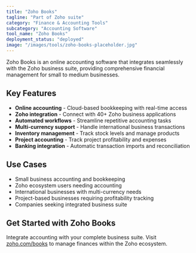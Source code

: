 ```yaml
---
title: "Zoho Books"
tagline: "Part of Zoho suite"
category: "Finance & Accounting Tools"
subcategory: "Accounting Software"
tool_name: "Zoho Books"
deployment_status: "deployed"
image: "/images/tools/zoho-books-placeholder.jpg"
---
```

Zoho Books is an online accounting software that integrates seamlessly with the Zoho business suite, providing comprehensive financial management for small to medium businesses.

## Key Features

- **Online accounting** - Cloud-based bookkeeping with real-time access
- **Zoho integration** - Connect with 40+ Zoho business applications
- **Automated workflows** - Streamline repetitive accounting tasks
- **Multi-currency support** - Handle international business transactions
- **Inventory management** - Track stock levels and manage products
- **Project accounting** - Track project profitability and expenses
- **Banking integration** - Automatic transaction imports and reconciliation

## Use Cases

- Small business accounting and bookkeeping
- Zoho ecosystem users needing accounting
- International businesses with multi-currency needs
- Project-based businesses requiring profitability tracking
- Companies seeking integrated business suite

## Get Started with Zoho Books

Integrate accounting with your complete business suite. Visit [zoho.com/books](https://www.zoho.com/books) to manage finances within the Zoho ecosystem.